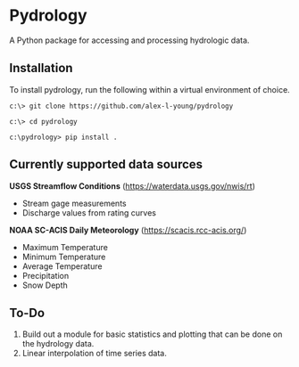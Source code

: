 # Pydrology
A Python package for accessing and processing hydrologic data.

## Installation
To install pydrology, run the following within a virtual environment of choice.

```
c:\> git clone https://github.com/alex-l-young/pydrology

c:\> cd pydrology

c:\pydrology> pip install .
```

## Currently supported data sources

**USGS Streamflow Conditions** (https://waterdata.usgs.gov/nwis/rt)
- Stream gage measurements
- Discharge values from rating curves

**NOAA SC-ACIS Daily Meteorology** (https://scacis.rcc-acis.org/)
- Maximum Temperature
- Minimum Temperature
- Average Temperature
- Precipitation
- Snow Depth


## To-Do

1. Build out a module for basic statistics and plotting that can be done on the hydrology data. 
4. Linear interpolation of time series data.
